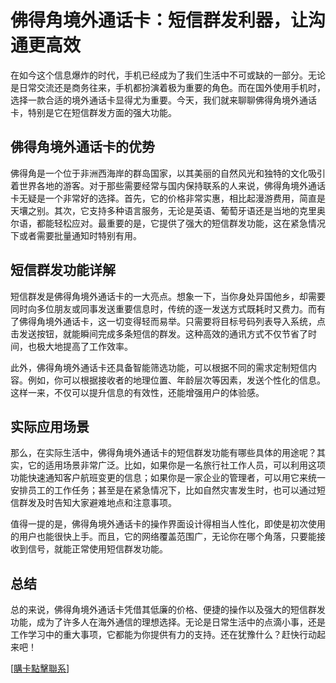 # 佛得角境外通话卡：短信群发利器，让沟通更高效

在如今这个信息爆炸的时代，手机已经成为了我们生活中不可或缺的一部分。无论是日常交流还是商务往来，手机都扮演着极为重要的角色。而在国外使用手机时，选择一款合适的境外通话卡显得尤为重要。今天，我们就来聊聊佛得角境外通话卡，特别是它在短信群发方面的强大功能。

## 佛得角境外通话卡的优势

佛得角是一个位于非洲西海岸的群岛国家，以其美丽的自然风光和独特的文化吸引着世界各地的游客。对于那些需要经常与国内保持联系的人来说，佛得角境外通话卡无疑是一个非常好的选择。首先，它的价格非常实惠，相比起漫游费用，简直是天壤之别。其次，它支持多种语言服务，无论是英语、葡萄牙语还是当地的克里奥尔语，都能轻松应对。最重要的是，它提供了强大的短信群发功能，这在紧急情况下或者需要批量通知时特别有用。

## 短信群发功能详解

短信群发是佛得角境外通话卡的一大亮点。想象一下，当你身处异国他乡，却需要同时向多位朋友或同事发送重要信息时，传统的逐一发送方式既耗时又费力。而有了佛得角境外通话卡，这一切变得轻而易举。只需要将目标号码列表导入系统，点击发送按钮，就能瞬间完成多条短信的群发。这种高效的通讯方式不仅节省了时间，也极大地提高了工作效率。

此外，佛得角境外通话卡还具备智能筛选功能，可以根据不同的需求定制短信内容。例如，你可以根据接收者的地理位置、年龄层次等因素，发送个性化的信息。这样一来，不仅可以提升信息的有效性，还能增强用户的体验感。

## 实际应用场景

那么，在实际生活中，佛得角境外通话卡的短信群发功能有哪些具体的用途呢？其实，它的适用场景非常广泛。比如，如果你是一名旅行社工作人员，可以利用这项功能快速通知客户航班变更的信息；如果你是一家企业的管理者，可以用它来统一安排员工的工作任务；甚至是在紧急情况下，比如自然灾害发生时，也可以通过短信群发及时告知大家避难地点和注意事项。

值得一提的是，佛得角境外通话卡的操作界面设计得相当人性化，即使是初次使用的用户也能很快上手。而且，它的网络覆盖范围广，无论你在哪个角落，只要能接收到信号，就能正常使用短信群发功能。

## 总结

总的来说，佛得角境外通话卡凭借其低廉的价格、便捷的操作以及强大的短信群发功能，成为了许多人在海外通信的理想选择。无论是日常生活中的点滴小事，还是工作学习中的重大事项，它都能为你提供有力的支持。还在犹豫什么？赶快行动起来吧！

[[購卡點擊聯系](https://t.me/s/esim1088)]
